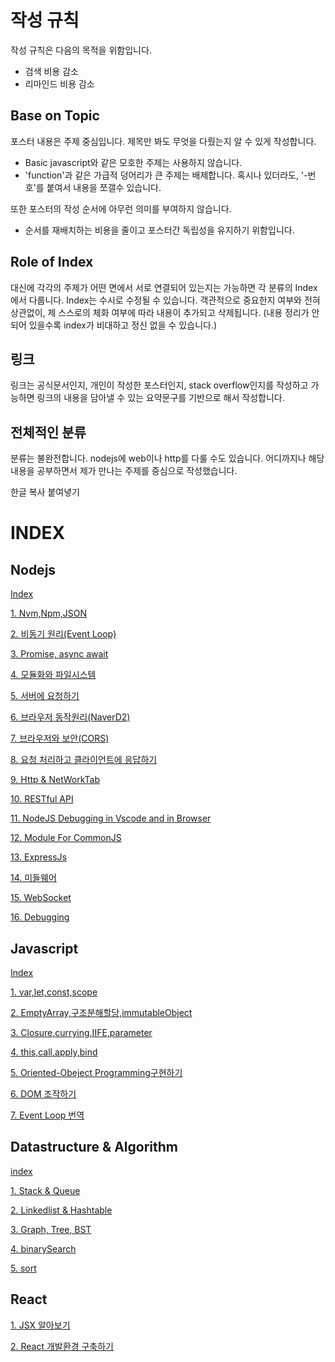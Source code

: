 # 작성 규칙
작성 규칙은 다음의 목적을 위함입니다.
- 검색 비용 감소
- 리마인드 비용 감소

## Base on Topic
포스터 내용은 주제 중심입니다. 제목만 봐도 무엇을 다뤘는지 알 수 있게 작성합니다. 
- Basic javascript와 같은 모호한 주제는 사용하지 않습니다.
- 'function'과 같은 가급적 덩어리가 큰 주제는 배제합니다. 혹시나 있더라도, '-번호'를 붙여서 내용을 쪼갤수 있습니다. 

또한 포스터의 작성 순서에 아무런 의미를 부여하지 않습니다.
- 순서를 재배치하는 비용을 줄이고 포스터간 독립성을 유지하기 위함입니다. 

## Role of Index
대신에 각각의 주제가 어떤 면에서 서로 연결되어 있는지는 가능하면 각 분류의 Index에서 다룹니다. Index는 수시로 수정될 수 있습니다. 
객관적으로 중요한지 여부와 전혀 상관없이, 제 스스로의 체화 여부에 따라 내용이 추가되고 삭제됩니다. (내용 정리가 안되어 있을수록 index가 비대하고 정신 없을 수 있습니다.)

## 링크
링크는 공식문서인지, 개인이 작성한 포스터인지, stack overflow인지를 작성하고 가능하면 링크의 내용을 담아낼 수 있는 요약문구를 기반으로 해서 작성합니다. 

## 전체적인 분류
분류는 불완전합니다. nodejs에 web이나 http를 다룰 수도 있습니다. 어디까지나 해당 내용을 공부하면서 제가 만나는 주제를 중심으로 작성했습니다. 


한글 복사 붙여녛기

# INDEX

## Nodejs
[Index](./content/blog/NodeJs&Web/0.index.md)

[1. Nvm,Npm,JSON](./content/blog/NodeJs&Web/1.Nvm,Npm,JSON.md)

[2. 비동기 원리(Event Loop)](./content/blog/NodeJs&Web/2.0비동기구현하기.md)

[3. Promise, async await](./content/blog/NodeJs&Web/2.1비동기구현하기.md)

[4. 모듈화와 파일시스템](./content/blog/NodeJs&Web/3.모듈화&파일시스템.md)

[5. 서버에 요청하기](./content/blog/NodeJs&Web/4.0서버에요청하기.md)

[6. 브라우저 동작원리(NaverD2)](./content/blog/NodeJs&Web/4.1브라우저의동작원리.md)

[7. 브라우저와 보안(CORS)](./content/blog/NodeJs&Web/4.2브라우저보안(Security).md)

[8. 요청 처리하고 클라이언트에 응답하기](./content/blog/NodeJs&Web/5.클라이언트에응답하기.md)

[9. Http & NetWorkTab](./content/blog/NodeJs&Web/4.3http&NetWorkTab.md)

[10. RESTful API](./content/blog/NodeJs&Web/5.1RESTfulAPI.md)

[11. NodeJS Debugging in Vscode and in Browser](./content/blog/NodeJs&Web/6.Debugging.md)

[12. Module For CommonJS](./content/blog/NodeJs&Web/7.ModuleForCommonJS.md)

[13. ExpressJs](./content/blog/NodeJs&Web/8.0ExpressJs.md)

[14. 미들웨어](./content/blog/NodeJs&Web/8.1미들웨어.md)

[15. WebSocket](./content/blog/NodeJs&Web/9.WebSocket.md)

[16. Debugging](./content/blog/NodeJs&Web/6.Debugging.md)



## Javascript
[Index](./content/blog/Javascript/0.index.md)

[1. var,let,const,scope](./content/blog/Javascript/1.var,let,const,scope.md)

[2. EmptyArray,구조분해할당,immutableObject](./content/blog/Javascript/2.EmptyArray,구조분해할당,immutableObject.md)

[3. Closure,currying,IIFE,parameter](./content/blog/Javascript/3.Closure,currying,IIFE,parameter.md)

[4. this,call,apply,bind](./content/blog/Javascript/4.this,call,apply,bind.md)
 
[5. Oriented-Obeject Programming구현하기](./content/blog/Javascript/5.OOP구현하기.md)

[6. DOM 조작하기](./content/blog/Javascript/6.DOM.md)

[7. Event Loop 번역](./content/blog/Javascript/7.JavascriptEventLoop번역.md)


## Datastructure & Algorithm

[index](./content/blog/Algorithm&Datastructure/0.index.md)

[1. Stack & Queue](./content/blog/Algorithm&Datastructure/1.Stack&Queue.md)

[2. Linkedlist & Hashtable](./content/blog/Algorithm&Datastructure/2.Linkedlist&Hashtable.md)

[3. Graph, Tree, BST](./content/blog/Algorithm&Datastructure/3.Graph,Tree,BST.md)

[4. binarySearch]()

[5. sort]()

## React

[1. JSX 알아보기](./content/blog/React/1.JSX.md)

[2. React 개발환경 구축하기](./content/blog/React/2.React개발환경구축.md)





